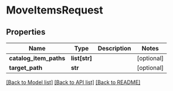 # MoveItemsRequest

## Properties
Name | Type | Description | Notes
------------ | ------------- | ------------- | -------------
**catalog_item_paths** | **list[str]** |  | [optional] 
**target_path** | **str** |  | [optional] 

[[Back to Model list]](../README.md#documentation-for-models) [[Back to API list]](../README.md#documentation-for-api-endpoints) [[Back to README]](../README.md)


